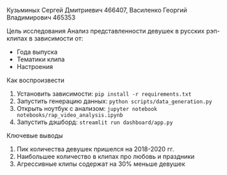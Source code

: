 Кузьминых Сергей Дмитриевич 466407, Василенко Георгий Владимирович 465353

Цель исследования
Анализ представленности девушек в русских рэп-клипах в зависимости от:
- Года выпуска
- Тематики клипа
- Настроения

Как воспроизвести
1. Установить зависимости: `pip install -r requirements.txt`
2. Запустить генерацию данных: `python scripts/data_generation.py`
3. Открыть ноутбук с анализом: `jupyter notebook notebooks/rap_video_analysis.ipynb`
4. Запустить дэшборд: `streamlit run dashboard/app.py`

Ключевые выводы
1. Пик количества девушек пришелся на 2018-2020 гг.
2. Наибольшее количество в клипах про любовь и праздники
3. Агрессивные клипы содержат на 30% меньше девушек

